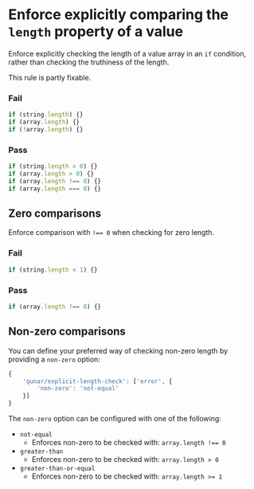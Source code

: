 # Enforce explicitly comparing the `length` property of a value

Enforce explicitly checking the length of a value array in an `if` condition, rather than checking the truthiness of the length.

This rule is partly fixable.

### Fail

```js
if (string.length) {}
if (array.length) {}
if (!array.length) {}
```

### Pass

```js
if (string.length > 0) {}
if (array.length > 0) {}
if (array.length !== 0) {}
if (array.length === 0) {}
```


## Zero comparisons

Enforce comparison with `!== 0` when checking for zero length.

### Fail

```js
if (string.length < 1) {}
```

### Pass

```js
if (array.length !== 0) {}
```


## Non-zero comparisons

You can define your preferred way of checking non-zero length by providing a `non-zero` option:

```js
{
	'qunar/explicit-length-check': ['error', {
		'non-zero': 'not-equal'
	}]
}
```

The `non-zero` option can be configured with one of the following:

- `not-equal`
	- Enforces non-zero to be checked with: `array.length !== 0`
- `greater-than`
	- Enforces non-zero to be checked with: `array.length > 0`
- `greater-than-or-equal`
	- Enforces non-zero to be checked with: `array.length >= 1`
